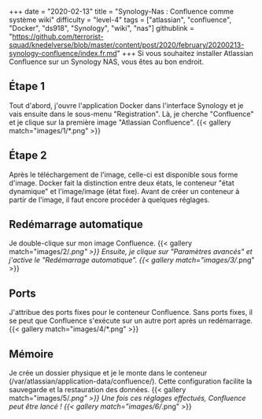 +++
date = "2020-02-13"
title = "Synology-Nas : Confluence comme système wiki"
difficulty = "level-4"
tags = ["atlassian", "confluence", "Docker", "ds918", "Synology", "wiki", "nas"]
githublink = "https://github.com/terrorist-squad/knedelverse/blob/master/content/post/2020/february/20200213-synology-confluence/index.fr.md"
+++
Si vous souhaitez installer Atlassian Confluence sur un Synology NAS, vous êtes au bon endroit.
## Étape 1
Tout d'abord, j'ouvre l'application Docker dans l'interface Synology et je vais ensuite dans le sous-menu "Registration". Là, je cherche "Confluence" et je clique sur la première image "Atlassian Confluence".
{{< gallery match="images/1/*.png" >}}

## Étape 2
Après le téléchargement de l'image, celle-ci est disponible sous forme d'image. Docker fait la distinction entre deux états, le conteneur "état dynamique" et l'image/image (état fixe). Avant de créer un conteneur à partir de l'image, il faut encore procéder à quelques réglages.
## Redémarrage automatique
Je double-clique sur mon image Confluence.
{{< gallery match="images/2/*.png" >}}
Ensuite, je clique sur "Paramètres avancés" et j'active le "Redémarrage automatique".
{{< gallery match="images/3/*.png" >}}

## Ports
J'attribue des ports fixes pour le conteneur Confluence. Sans ports fixes, il se peut que Confluence s'exécute sur un autre port après un redémarrage.
{{< gallery match="images/4/*.png" >}}

## Mémoire
Je crée un dossier physique et je le monte dans le conteneur (/var/atlassian/application-data/confluence/). Cette configuration facilite la sauvegarde et la restauration des données.
{{< gallery match="images/5/*.png" >}}
Une fois ces réglages effectués, Confluence peut être lancé !
{{< gallery match="images/6/*.png" >}}